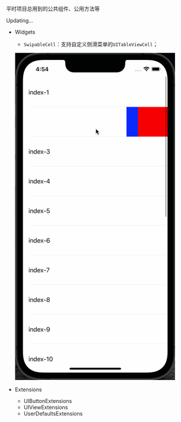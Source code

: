 平时项目总用到的公共组件、公用方法等

Updating...

* Widgets
  * `SwipableCell`：支持自定义侧滑菜单的`UITableViewCell`；
  
  ![SwipableCell](/gifs/SwipableCell.gif)
* Extensions
  * UIButtonExtensions
  * UIViewExtensions
  * UserDefaultsExtensions 
